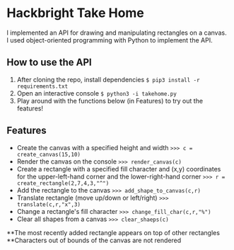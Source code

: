 # Hackbright Take Home

I implemented an API for drawing and manipulating rectangles on a canvas. I used object-oriented programming with Python to implement the API.

## How to use the API

1. After cloning the repo, install dependencies
   `$ pip3 install -r requirements.txt`
2. Open an interactive console
   `$ python3 -i takehome.py`
3. Play around with the functions below (in Features) to try out the features!

## Features

- Create the canvas with a specified height and width
  `>>> c = create_canvas(15,10)`
- Render the canvas on the console
  `>>> render_canvas(c)`
- Create a rectangle with a specified fill character and (x,y) coordinates for the upper-left-hand corner and the lower-right-hand corner
  `>>> r = create_rectangle(2,7,4,3,"^")`
- Add the rectangle to the canvas
  `>>> add_shape_to_canvas(c,r)`
- Translate rectangle (move up/down or left/right)
  `>>> translate(c,r,"x",3)`
- Change a rectangle's fill character
  `>>> change_fill_char(c,r,"%")`
- Clear all shapes from a canvas
  `>>> clear_shaeps(c)`

**The most recently added rectangle appears on top of other rectangles
**Characters out of bounds of the canvas are not rendered
